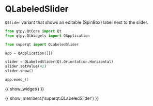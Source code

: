 # QLabeledSlider

`QSlider` variant that shows an editable (SpinBox) label next to the slider.

```python
from qtpy.QtCore import Qt
from qtpy.QtWidgets import QApplication

from superqt import QLabeledSlider

app = QApplication([])

slider = QLabeledSlider(Qt.Orientation.Horizontal)
slider.setValue(42)
slider.show()

app.exec_()
```

{{ show_widget() }}

{{ show_members('superqt.QLabeledSlider') }}
